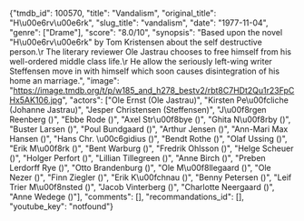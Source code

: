 {"tmdb_id": 100570, "title": "Vandalism", "original_title": "H\u00e6rv\u00e6rk", "slug_title": "vandalism", "date": "1977-11-04", "genre": ["Drame"], "score": "8.0/10", "synopsis": "Based upon the novel \"H\u00e6rv\u00e6rk\" by Tom Kristensen about the self destructive person.\r The literary reviewer Ole Jastrau chooses to free himself from his well-ordered middle class life.\r He allow the seriously left-wing writer Steffensen move in with himself which soon causes disintegration of his home an marriage.", "image": "https://image.tmdb.org/t/p/w185_and_h278_bestv2/rbt8C7HDt2Qu1r23FpCHx5AK106.jpg", "actors": ["Ole Ernst (Ole Jastrau)", "Kirsten Pe\u00fcliche (Johanne Jastrau)", "Jesper Christensen (Steffensen)", "J\u00f8rgen Reenberg ()", "Ebbe Rode ()", "Axel Str\u00f8bye ()", "Ghita N\u00f8rby ()", "Buster Larsen ()", "Poul Bundgaard ()", "Arthur Jensen ()", "Ann-Mari Max Hansen ()", "Hans Chr. \u00c6gidius ()", "Bendt Rothe ()", "Olaf Ussing ()", "Erik M\u00f8rk ()", "Bent Warburg ()", "Fredrik Ohlsson ()", "Helge Scheuer ()", "Holger Perfort ()", "Lillian Tillegreen ()", "Anne Birch ()", "Preben Lerdorff Rye ()", "Otto Brandenburg ()", "Ole M\u00f8llegaard ()", "Ole Nezer ()", "Finn Ziegler ()", "Erik K\u00fchnau ()", "Benny Petersen ()", "Leif Trier M\u00f8nsted ()", "Jacob Vinterberg ()", "Charlotte Neergaard ()", "Anne Wedege ()"], "comments": [], "recommandations_id": [], "youtube_key": "notfound"}